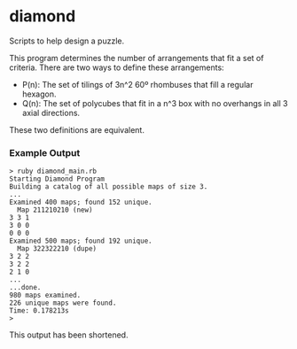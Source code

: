 # diamond
Scripts to help design a puzzle.

This program determines the number of arrangements that fit a set of criteria. There are two ways to define these arrangements:
 
- P(n): The set of tilings of 3n^2 60º rhombuses that fill a regular hexagon.
- Q(n): The set of polycubes that fit in a n^3 box with no overhangs in all 3 axial directions.

These two definitions are equivalent.

### Example Output
```
> ruby diamond_main.rb 
Starting Diamond Program
Building a catalog of all possible maps of size 3.
...
Examined 400 maps; found 152 unique.
  Map 211210210 (new)
3 3 1
3 0 0
0 0 0
Examined 500 maps; found 192 unique.
  Map 322322210 (dupe)
3 2 2
3 2 2
2 1 0
...
...done.
980 maps examined.
226 unique maps were found.
Time: 0.178213s
> 
```
This output has been shortened.